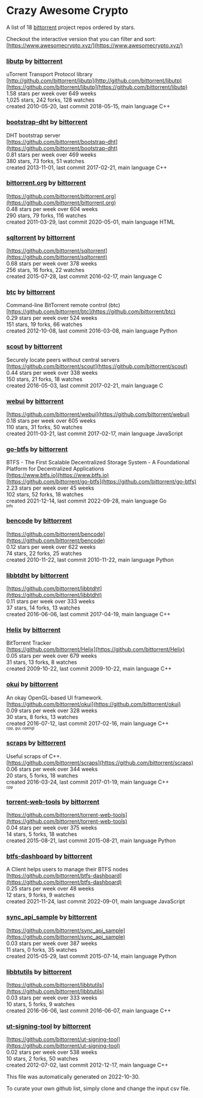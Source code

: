 # Crazy Awesome Crypto
A list of 18 [bittorrent](https://github.com/bittorrent) project repos ordered by stars.  

Checkout the interactive version that you can filter and sort: 
[https://www.awesomecrypto.xyz/](https://www.awesomecrypto.xyz/)  


### [libutp](https://github.com/bittorrent/libutp) by [bittorrent](https://github.com/bittorrent)  
uTorrent Transport Protocol library  
[http://github.com/bittorrent/libutp](http://github.com/bittorrent/libutp)  
[https://github.com/bittorrent/libutp](https://github.com/bittorrent/libutp)  
1.58 stars per week over 649 weeks  
1,025 stars, 242 forks, 128 watches  
created 2010-05-20, last commit 2018-05-15, main language C++  


### [bootstrap-dht](https://github.com/bittorrent/bootstrap-dht) by [bittorrent](https://github.com/bittorrent)  
DHT bootstrap server  
[https://github.com/bittorrent/bootstrap-dht](https://github.com/bittorrent/bootstrap-dht)  
0.81 stars per week over 469 weeks  
380 stars, 73 forks, 51 watches  
created 2013-11-01, last commit 2017-02-21, main language C++  


### [bittorrent.org](https://github.com/bittorrent/bittorrent.org) by [bittorrent](https://github.com/bittorrent)  
  
[https://github.com/bittorrent/bittorrent.org](https://github.com/bittorrent/bittorrent.org)  
0.48 stars per week over 604 weeks  
290 stars, 79 forks, 116 watches  
created 2011-03-29, last commit 2020-05-01, main language HTML  


### [sqltorrent](https://github.com/bittorrent/sqltorrent) by [bittorrent](https://github.com/bittorrent)  
  
[https://github.com/bittorrent/sqltorrent](https://github.com/bittorrent/sqltorrent)  
0.68 stars per week over 378 weeks  
256 stars, 16 forks, 22 watches  
created 2015-07-28, last commit 2016-02-17, main language C  


### [btc](https://github.com/bittorrent/btc) by [bittorrent](https://github.com/bittorrent)  
Command-line BitTorrent remote control (btc)  
[https://github.com/bittorrent/btc](https://github.com/bittorrent/btc)  
0.29 stars per week over 524 weeks  
151 stars, 19 forks, 66 watches  
created 2012-10-08, last commit 2016-03-08, main language Python  


### [scout](https://github.com/bittorrent/scout) by [bittorrent](https://github.com/bittorrent)  
Securely locate peers without central servers  
[https://github.com/bittorrent/scout](https://github.com/bittorrent/scout)  
0.44 stars per week over 338 weeks  
150 stars, 21 forks, 18 watches  
created 2016-05-03, last commit 2017-02-21, main language C  


### [webui](https://github.com/bittorrent/webui) by [bittorrent](https://github.com/bittorrent)  
  
[https://github.com/bittorrent/webui](https://github.com/bittorrent/webui)  
0.18 stars per week over 605 weeks  
110 stars, 31 forks, 50 watches  
created 2011-03-21, last commit 2017-02-17, main language JavaScript  


### [go-btfs](https://github.com/bittorrent/go-btfs) by [bittorrent](https://github.com/bittorrent)  
BTFS - The First Scalable Decentralized Storage System - A Foundational Platform for Decentralized Applications  
[https://www.btfs.io](https://www.btfs.io)  
[https://github.com/bittorrent/go-btfs](https://github.com/bittorrent/go-btfs)  
2.23 stars per week over 45 weeks  
102 stars, 52 forks, 18 watches  
created 2021-12-14, last commit 2022-09-28, main language Go  
<sub><sup>btfs</sup></sub>


### [bencode](https://github.com/bittorrent/bencode) by [bittorrent](https://github.com/bittorrent)  
  
[https://github.com/bittorrent/bencode](https://github.com/bittorrent/bencode)  
0.12 stars per week over 622 weeks  
74 stars, 22 forks, 25 watches  
created 2010-11-22, last commit 2010-11-22, main language Python  


### [libbtdht](https://github.com/bittorrent/libbtdht) by [bittorrent](https://github.com/bittorrent)  
  
[https://github.com/bittorrent/libbtdht](https://github.com/bittorrent/libbtdht)  
0.11 stars per week over 333 weeks  
37 stars, 14 forks, 13 watches  
created 2016-06-06, last commit 2017-04-19, main language C++  


### [Helix](https://github.com/bittorrent/Helix) by [bittorrent](https://github.com/bittorrent)  
BitTorrent Tracker   
[https://github.com/bittorrent/Helix](https://github.com/bittorrent/Helix)  
0.05 stars per week over 679 weeks  
31 stars, 13 forks, 8 watches  
created 2009-10-22, last commit 2009-10-22, main language C++  


### [okui](https://github.com/bittorrent/okui) by [bittorrent](https://github.com/bittorrent)  
An okay OpenGL-based UI framework.  
[https://github.com/bittorrent/okui](https://github.com/bittorrent/okui)  
0.09 stars per week over 328 weeks  
30 stars, 8 forks, 13 watches  
created 2016-07-12, last commit 2017-02-16, main language C++  
<sub><sup>cpp, gui, opengl</sup></sub>


### [scraps](https://github.com/bittorrent/scraps) by [bittorrent](https://github.com/bittorrent)  
Useful scraps of C++.  
[https://github.com/bittorrent/scraps](https://github.com/bittorrent/scraps)  
0.06 stars per week over 344 weeks  
20 stars, 5 forks, 18 watches  
created 2016-03-24, last commit 2017-01-19, main language C++  
<sub><sup>cpp</sup></sub>


### [torrent-web-tools](https://github.com/bittorrent/torrent-web-tools) by [bittorrent](https://github.com/bittorrent)  
  
[https://github.com/bittorrent/torrent-web-tools](https://github.com/bittorrent/torrent-web-tools)  
0.04 stars per week over 375 weeks  
14 stars, 5 forks, 18 watches  
created 2015-08-21, last commit 2015-08-21, main language Python  


### [btfs-dashboard](https://github.com/bittorrent/btfs-dashboard) by [bittorrent](https://github.com/bittorrent)  
A Client helps users to manage their BTFS nodes  
[https://github.com/bittorrent/btfs-dashboard](https://github.com/bittorrent/btfs-dashboard)  
0.25 stars per week over 48 weeks  
12 stars, 9 forks, 9 watches  
created 2021-11-24, last commit 2022-09-01, main language JavaScript  


### [sync_api_sample](https://github.com/bittorrent/sync_api_sample) by [bittorrent](https://github.com/bittorrent)  
  
[https://github.com/bittorrent/sync_api_sample](https://github.com/bittorrent/sync_api_sample)  
0.03 stars per week over 387 weeks  
11 stars, 0 forks, 35 watches  
created 2015-05-29, last commit 2015-07-14, main language Python  


### [libbtutils](https://github.com/bittorrent/libbtutils) by [bittorrent](https://github.com/bittorrent)  
  
[https://github.com/bittorrent/libbtutils](https://github.com/bittorrent/libbtutils)  
0.03 stars per week over 333 weeks  
10 stars, 5 forks, 9 watches  
created 2016-06-06, last commit 2016-06-07, main language C++  


### [ut-signing-tool](https://github.com/bittorrent/ut-signing-tool) by [bittorrent](https://github.com/bittorrent)  
  
[https://github.com/bittorrent/ut-signing-tool](https://github.com/bittorrent/ut-signing-tool)  
0.02 stars per week over 538 weeks  
10 stars, 2 forks, 50 watches  
created 2012-07-02, last commit 2012-12-17, main language C++  


This file was automatically generated on 2022-10-30.  

To curate your own github list, simply clone and change the input csv file.  